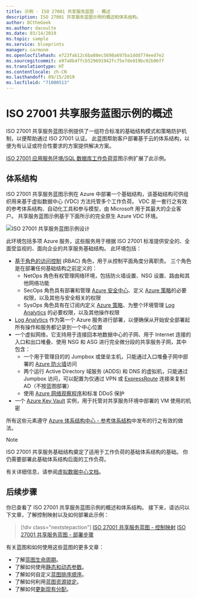 ```yaml
---
title: 示例 - ISO 27001 共享服务蓝图 - 概述
description: ISO 27001 共享服务蓝图示例的概述和体系结构。
author: DCtheGeek
ms.author: dacoulte
ms.date: 03/14/2019
ms.topic: sample
ms.service: blueprints
manager: carmonm
ms.openlocfilehash: e723fab12c6ba88ec5698a697ba1ddd774eed7e2
ms.sourcegitcommit: e97a0b4ffcb529691942fc75e7de919bc02b06ff
ms.translationtype: HT
ms.contentlocale: zh-CN
ms.lasthandoff: 09/15/2019
ms.locfileid: "71000513"
---
```

# <a name="overview-of-the-iso-27001-shared-services-blueprint-sample"></a>ISO 27001 共享服务蓝图示例的概述

ISO 27001 共享服务蓝图示例提供了一组符合标准的基础结构模式和策略防护机制，以便帮助通过 ISO 27001 认证。 此蓝图帮助客户部署基于云的体系结构，以便为有认证或符合性要求的方案提供解决方案。

[ISO 27001 应用服务环境/SQL 数据库工作负荷](../iso27001-ase-sql-workload/index.md)蓝图示例扩展了此示例。

## <a name="architecture"></a>体系结构

ISO 27001 共享服务蓝图示例在 Azure 中部署一个基础结构，该基础结构可供组织用来基于虚拟数据中心 (VDC) 方法托管多个工作负荷。
VDC 是一套行之有效的参考体系结构、自动化工具和参与模型，由 Microsoft 用于其最大的企业客户。 共享服务蓝图示例基于下面所示的完全原生 Azure VDC 环境。

![ISO 27001 共享服务蓝图示例设计](../../media/sample-iso27001-shared/iso27001-shared-services-blueprint-sample-design.png)

此环境包括多项 Azure 服务，这些服务用于根据 ISO 27001 标准提供安全的、全面受监视的、面向企业的共享服务基础结构。 此环境包括：

- [基于角色的访问控制](../../../../role-based-access-control/overview.md) (RBAC) 角色，用于从控制平面角度分离职责。 三个角色是在部署任何基础结构之前定义的：
  - NetOps 角色有权管理网络环境，包括防火墙设置、NSG 设置、路由和其他网络功能
  - SecOps 角色具有部署和管理 [Azure 安全中心](../../../../security-center/security-center-intro.md)、定义 [Azure 策略](../../../policy/overview.md)的必要权限，以及其他与安全相关的权限
  - SysOps 角色具有在订阅内定义 [Azure 策略](../../../policy/overview.md)、为整个环境管理 [Log Analytics](../../../../azure-monitor/overview.md) 的必要权限，以及其他操作权限
- [Log Analytics](../../../../azure-monitor/overview.md) 作为第一个 Azure 服务进行部署，以便确保从开始安全部署起所有操作和服务都记录到一个中心位置
- 一个虚拟网络，它支持用于连接回本地数据中心的子网、用于 Internet 连接的入口和出口堆叠、使用 NSG 和 ASG 进行完全微分段的共享服务子网，其中包含：
  - 一个用于管理目的的 Jumpbox 或堡垒主机，只能通过入口堆叠子网中部署的 [Azure 防火墙](../../../../firewall/overview.md)访问
  - 两个运行 Active Directory 域服务 (ADDS) 和 DNS 的虚拟机，只能通过 Jumpbox 访问，可以配置为仅通过 VPN 或 [ExpressRoute](../../../../expressroute/expressroute-introduction.md) 连接来复制 AD（不按蓝图部署）
  - 使用 [Azure 网络观察程序](../../../../network-watcher/network-watcher-monitoring-overview.md)和标准 DDoS 保护
- 一个 [Azure Key Vault](../../../../key-vault/key-vault-overview.md) 实例，用于托管对共享服务环境中部署的 VM 使用的机密

所有这些元素遵守 [Azure 体系结构中心 - 参考体系结构](/azure/architecture/reference-architectures/)中发布的行之有效的做法。

> [!NOTE]
> ISO 27001 共享服务基础结构奠定了适用于工作负荷的基础体系结构的基础。
> 你仍需要部署此基础体系结构后面的工作负荷。

有关详细信息，请参阅[虚拟数据中心文档](/azure/architecture/vdc/)。

## <a name="next-steps"></a>后续步骤

你已查看了 ISO 27001 共享服务蓝图示例的概述和体系结构。
接下来，请访问以下文章，了解控制映射以及如何部署此示例：

> [!div class="nextstepaction"]
> [ISO 27001 共享服务蓝图 - 控制映射](./control-mapping.md)
> [ISO 27001 共享服务蓝图 - 部署步骤](./deploy.md)

有关蓝图和如何使用这些蓝图的更多文章：

- 了解[蓝图生命周期](../../concepts/lifecycle.md)。
- 了解如何使用[静态和动态参数](../../concepts/parameters.md)。
- 了解如何自定义[蓝图排序顺序](../../concepts/sequencing-order.md)。
- 了解如何利用[蓝图资源锁定](../../concepts/resource-locking.md)。
- 了解如何[更新现有分配](../../how-to/update-existing-assignments.md)。
